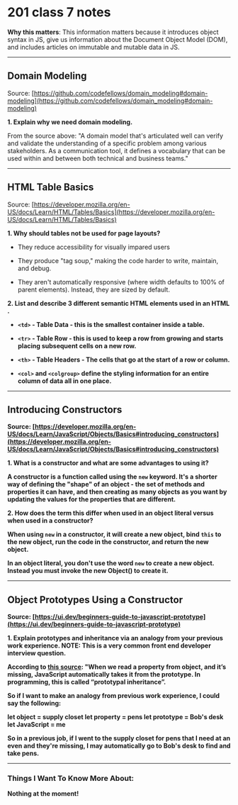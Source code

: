 # 201 class 7 notes

**Why this matters**: This information matters because it introduces object syntax in JS, give us information about the Document Object Model (DOM), and includes articles on immutable and mutable data in JS.

------------------------------------

## Domain Modeling

Source: [https://github.com/codefellows/domain_modeling#domain-modeling](https://github.com/codefellows/domain_modeling#domain-modeling)

**1. Explain why we need domain modeling.**

From the source above: "A domain model that's articulated well can verify and validate the understanding of a specific problem among various stakeholders. As a communication tool, it defines a vocabulary that can be used within and between both technical and business teams."


------------------------

## HTML Table Basics

Source: [https://developer.mozilla.org/en-US/docs/Learn/HTML/Tables/Basics](https://developer.mozilla.org/en-US/docs/Learn/HTML/Tables/Basics)

**1. Why should tables not be used for page layouts?**

- They reduce accessibility for visually impared users

- They produce "tag soup," making the code harder to write, maintain, and debug.

- They aren't automatically responsive (where width defaults to 100% of parent elements). Instead, they are sized by default.


**2. List and describe 3 different semantic HTML elements used in an HTML <table>.**

- `<td>` - Table Data - this is the smallest container inside a table.

- `<tr>` - Table Row - this is used to keep a row from growing and starts placing subsequent cells on a new row.

- `<th>` - Table Headers - The cells that go at the start of a row or column.

- `<col>` and `<colgroup>` define the styling information for an entire column of data all in one place.

-----------------------


## Introducing Constructors

Source: [https://developer.mozilla.org/en-US/docs/Learn/JavaScript/Objects/Basics#introducing_constructors](https://developer.mozilla.org/en-US/docs/Learn/JavaScript/Objects/Basics#introducing_constructors)

**1. What is a constructor and what are some advantages to using it?**

A constructor is a function called using the `new` keyword. It's a shorter way of defining the "shape" of an object - the set of methods and properties it can have, and then creating as many objects as you want by updating the values for the properties that are different.

**2. How does the term this differ when used in an object literal versus when used in a constructor?**

When using `new` in a constructor, it will create a new object, bind `this` to the new object, run the code in the constructor, and return the new object.

In an object literal, you don't use the word `new` to create a new object. Instead you must invoke the new Object() to create it.


-------------------------

## Object Prototypes Using a Constructor

Source: [https://ui.dev/beginners-guide-to-javascript-prototype](https://ui.dev/beginners-guide-to-javascript-prototype)


**1. Explain prototypes and inheritance via an analogy from your previous work experience. NOTE: This is a very common front end developer interview question.**

According to [this source](https://javascript.info/prototype-inheritance): "When we read a property from object, and it’s missing, JavaScript automatically takes it from the prototype. In programming, this is called “prototypal inheritance”.

So if I want to make an analogy from previous work experience, I could say the following:

let object = supply closet
let property = pens
let prototype = Bob's desk
let JavaScript = me

So in a previous job, if I went to the supply closet for pens that I need at an even and they're missing, I may automatically go to Bob's desk to find and take pens. 


------------------------------------
### Things I Want To Know More About:
Nothing at the moment!